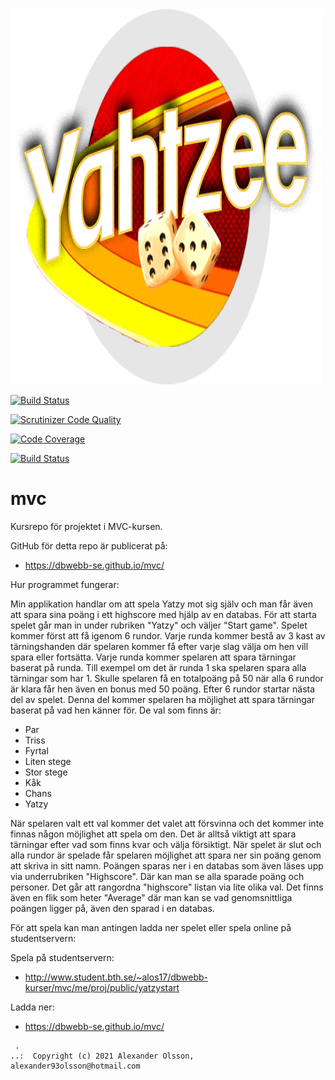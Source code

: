 <img src="yatzyyPic.png" alt="yatzy" width="500" height="600">

[![Build Status](https://travis-ci.com/alexander97olsson/mvcProject.svg?branch=main)](https://travis-ci.com/alexander97olsson/mvcProject)

[![Scrutinizer Code Quality](https://scrutinizer-ci.com/g/alexander97olsson/mvcProject/badges/quality-score.png?b=main)](https://scrutinizer-ci.com/g/alexander97olsson/mvcProject/?branch=main)

[![Code Coverage](https://scrutinizer-ci.com/g/alexander97olsson/mvcProject/badges/coverage.png?b=main)](https://scrutinizer-ci.com/g/alexander97olsson/mvcProject/?branch=main)

[![Build Status](https://scrutinizer-ci.com/g/alexander97olsson/mvcProject/badges/build.png?b=main)](https://scrutinizer-ci.com/g/alexander97olsson/mvcProject/build-status/main)

# mvc

Kursrepo för projektet i MVC-kursen.

GitHub för detta repo är publicerat på:

* https://dbwebb-se.github.io/mvc/

Hur programmet fungerar:

Min applikation handlar om att spela Yatzy mot sig själv och man får även att spara sina poäng i ett highscore med hjälp av en databas. För att starta spelet går man in under rubriken "Yatzy" och väljer "Start game". Spelet kommer först att få igenom 6 rundor. Varje runda kommer bestå av 3 kast av tärningshanden där spelaren kommer få efter varje slag välja om hen vill spara eller fortsätta. Varje runda kommer spelaren att spara tärningar baserat på runda. Till exempel om det är runda 1 ska spelaren spara alla tärningar som har 1. Skulle spelaren få en totalpoäng på 50 när alla 6 rundor är klara får hen även en bonus med 50 poäng. Efter 6 rundor startar nästa del av spelet. Denna del kommer spelaren ha möjlighet att spara tärningar baserat på vad hen känner för. De val som finns är:

* Par
* Triss
* Fyrtal
* Liten stege
* Stor stege
* Kåk
* Chans
* Yatzy

När spelaren valt ett val kommer det valet att försvinna och det kommer inte finnas någon möjlighet att spela om den. Det är alltså viktigt att spara tärningar efter vad som finns kvar och välja försiktigt. När spelet är slut och alla rundor är spelade får spelaren möjlighet att spara ner sin poäng genom att skriva in sitt namn. Poängen sparas ner i en databas som även läses upp via underrubriken "Highscore". Där kan man se alla sparade poäng och personer. Det går att rangordna "highscore" listan via lite olika val. Det finns även en flik som heter "Average" där man kan se vad genomsnittliga poängen ligger på, även den sparad i en databas.


För att spela kan man antingen ladda ner spelet eller spela online på studentservern:

Spela på studentservern:

* http://www.student.bth.se/~alos17/dbwebb-kurser/mvc/me/proj/public/yatzystart

Ladda ner:

* https://dbwebb-se.github.io/mvc/

```
 .
..:  Copyright (c) 2021 Alexander Olsson, alexander93olsson@hotmail.com
```